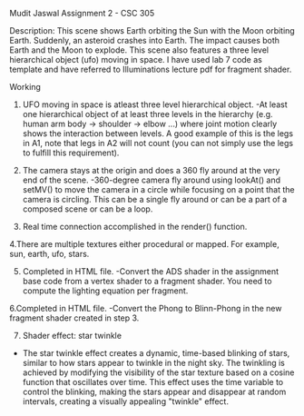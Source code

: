 Mudit Jaswal
Assignment 2 - CSC 305	


Description:
This scene shows Earth orbiting the Sun with the Moon orbiting Earth. Suddenly, an asteroid crashes into Earth. The impact causes both Earth and the Moon to explode. This scene also features a three level hierarchical object (ufo) moving in space. I have used lab 7 code as template and have referred to Illuminations lecture pdf for fragment shader.


Working
1. UFO moving in space is atleast three level hierarchical object. 
-At least one hierarchical object of at least three levels in the hierarchy  (e.g. human arm body -> shoulder -> elbow ...) where joint motion clearly shows the interaction between levels. A good example of this is the legs in A1, note that legs in A2 will not count (you can not simply use the legs to fulfill this requirement).

2. The camera stays at the origin and does a 360 fly around at the very end of the scene.
-360-degree camera fly around using lookAt() and setMV() to move the camera in a circle while focusing on a point that the camera is circling. This can be a single fly around or can be a part of a composed scene or can be a loop.

3. Real time connection accomplished in the render() function.

4.There are multiple textures either procedural or mapped. For example, sun, earth, ufo, stars.

5. Completed in HTML file. 
-Convert the ADS shader in the assignment base code from a vertex shader to a fragment shader. You need to compute the lighting equation per fragment.

6.Completed in HTML file.
-Convert the Phong to Blinn-Phong in the new fragment shader created in step 3.

7. Shader effect: star twinkle
- The star twinkle effect creates a dynamic, time-based blinking of stars, similar to how stars appear to twinkle in the night sky. The twinkling is achieved by modifying the visibility of the star texture based on a cosine function that oscillates over time. This effect uses the time variable to control the blinking, making the stars appear and disappear at random intervals, creating a visually appealing "twinkle" effect.
